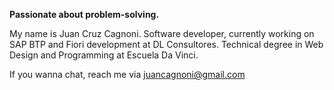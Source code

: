 **Passionate about problem-solving.**

My name is Juan Cruz Cagnoni. Software developer, currently working on SAP BTP and Fiori development at DL Consultores. Technical degree in Web Design and Programming at Escuela Da Vinci.

If you wanna chat, reach me via juancagnoni@gmail.com
